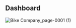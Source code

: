 ## Dashboard



![Bike Company_page-0001 (1)](https://github.com/user-attachments/assets/57289173-6780-4539-a6be-3ab8fed719cc)

